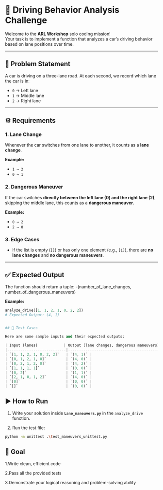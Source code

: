 # 🚗 Driving Behavior Analysis Challenge

Welcome to the **ARL Workshop** solo coding mission!  
Your task is to implement a function that analyzes a car’s driving behavior based on lane positions over time.

---

## 📝 Problem Statement

A car is driving on a three-lane road. At each second, we record which lane the car is in:

- `0` → Left lane  
- `1` → Middle lane  
- `2` → Right lane  

---

## ⚙️ Requirements

### 1. Lane Change  
Whenever the car switches from one lane to another, it counts as a **lane change**.  

**Example:**  
- `1 → 2`  
- `0 → 1`  

### 2. Dangerous Maneuver  
If the car switches **directly between the left lane (0) and the right lane (2)**, skipping the middle lane, this counts as a **dangerous maneuver**.  

**Example:**  
- `0 → 2`  
- `2 → 0`  

### 3. Edge Cases  
- If the list is empty (`[]`) or has only one element (e.g., `[1]`), there are **no lane changes** and **no dangerous maneuvers**.  

---

## ✅ Expected Output

The function should return a tuple:
-(number_of_lane_changes, number_of_dangerous_maneuvers)


**Example:**

```python
analyze_drive([1, 1, 2, 1, 0, 2, 2])
# Expected Output: (4, 1)


## 🧪 Test Cases

Here are some sample inputs and their expected outputs:

| Input (lanes)            | Output (lane changes, dangerous maneuvers) |
|---------------------------|--------------------------------------------|
| `[1, 1, 2, 1, 0, 2, 2]`   | `(4, 1)` |
| `[0, 1, 2, 1, 0]`         | `(4, 0)` |
| `[0, 2, 1, 2, 0]`         | `(4, 2)` |
| `[1, 1, 1, 1]`            | `(0, 0)` |
| `[0, 2]`                  | `(1, 1)` |
| `[2, 1, 0, 1, 2]`         | `(4, 0)` |
| `[0]`                     | `(0, 0)` |
| `[]`                      | `(0, 0)` |

```

## ▶️ How to Run

1. Write your solution inside **`Lane_maneuvers.py`** in the `analyze_drive` function.  

2. Run the test file:

```bash
python -m unittest .\test_maneuvers_unittest.py
```

## 🎯 Goal

1.Write clean, efficient code

2.Pass all the provided tests

3.Demonstrate your logical reasoning and problem-solving ability
